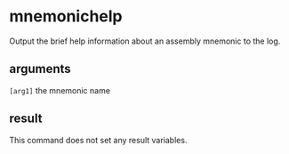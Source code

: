 # mnemonichelp

Output the brief help information about an assembly mnemonic to the log.

## arguments

`[arg1]` the mnemonic name

## result

This command does not set any result variables.

